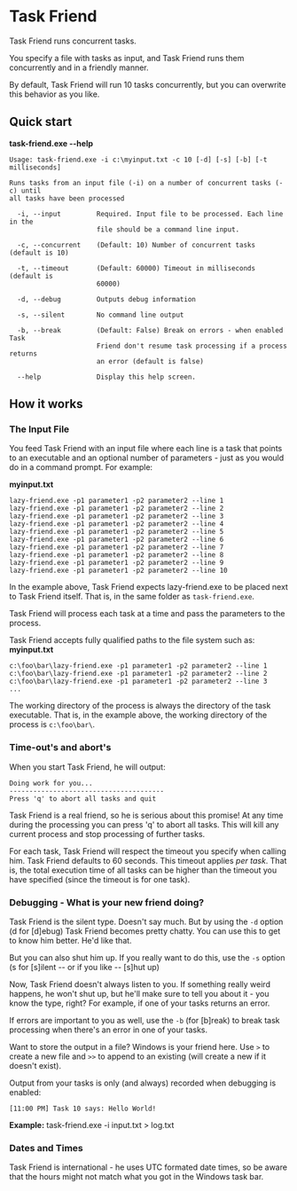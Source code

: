 ﻿# Task Friend
Task Friend runs concurrent tasks.

You specify a file with tasks as input, and Task Friend runs them concurrently and in a friendly manner.

By default, Task Friend will run 10 tasks concurrently, but you can overwrite this behavior as you like.

## Quick start

**task-friend.exe --help**

    Usage: task-friend.exe -i c:\myinput.txt -c 10 [-d] [-s] [-b] [-t milliseconds]

    Runs tasks from an input file (-i) on a number of concurrent tasks (-c) until
    all tasks have been processed

      -i, --input         Required. Input file to be processed. Each line in the
                          file should be a command line input.

      -c, --concurrent    (Default: 10) Number of concurrent tasks (default is 10)

      -t, --timeout       (Default: 60000) Timeout in milliseconds (default is
                          60000)

      -d, --debug         Outputs debug information

      -s, --silent        No command line output

      -b, --break         (Default: False) Break on errors - when enabled Task
                          Friend don't resume task processing if a process returns
                          an error (default is false)

      --help              Display this help screen.

## How it works
### The Input File
You feed Task Friend with an input file where each line is a task that points to an executable and an optional number of parameters - just as you would do in a command prompt. For example:

**myinput.txt**

    lazy-friend.exe -p1 parameter1 -p2 parameter2 --line 1
    lazy-friend.exe -p1 parameter1 -p2 parameter2 --line 2
    lazy-friend.exe -p1 parameter1 -p2 parameter2 --line 3
    lazy-friend.exe -p1 parameter1 -p2 parameter2 --line 4
    lazy-friend.exe -p1 parameter1 -p2 parameter2 --line 5
    lazy-friend.exe -p1 parameter1 -p2 parameter2 --line 6
    lazy-friend.exe -p1 parameter1 -p2 parameter2 --line 7
    lazy-friend.exe -p1 parameter1 -p2 parameter2 --line 8
    lazy-friend.exe -p1 parameter1 -p2 parameter2 --line 9
    lazy-friend.exe -p1 parameter1 -p2 parameter2 --line 10

In the example above, Task Friend expects lazy-friend.exe to be placed next to Task Friend itself. That is, in the same folder as `task-friend.exe`.

Task Friend will process each task at a time and pass the parameters to the process.

Task Friend accepts fully qualified paths to the file system such as:
**myinput.txt**

    c:\foo\bar\lazy-friend.exe -p1 parameter1 -p2 parameter2 --line 1
    c:\foo\bar\lazy-friend.exe -p1 parameter1 -p2 parameter2 --line 2
    c:\foo\bar\lazy-friend.exe -p1 parameter1 -p2 parameter2 --line 3
    ...

The working directory of the process is always the directory of the task executable. That is, in the example above, the working directory of the process is `c:\foo\bar\`.

### Time-out's and abort's
When you start Task Friend, he will output:

    Doing work for you...
    ---------------------------------------
    Press 'q' to abort all tasks and quit

Task Friend is a real friend, so he is serious about this promise! At any time during the processing you can press 'q' to abort all tasks. This will kill any current process and stop processing of further tasks.

For each task, Task Friend will respect the timeout you specify when calling him. Task Friend defaults to 60 seconds. This timeout applies *per task*. That is, the total execution time of all tasks can be higher than the timeout you have specified (since the timeout is for one task).

### Debugging - What is your new friend doing?
Task Friend is the silent type. Doesn't say much. But by using the `-d` option (d for [d]ebug) Task Friend becomes pretty chatty. You can use this to get to know him better. He'd like that.

But you can also shut him up. If you really want to do this, use the `-s` option (s for [s]ilent -- or if you like -- [s]hut up)

Now, Task Friend doesn't always listen to you. If something really weird happens, he won't shut up, but he'll make sure to tell you about it - you know the type, right? For example, if one of your tasks returns an error.

If errors are important to you as well, use the `-b` (for [b]reak) to break task processing when there's an error in one of your tasks.

Want to store the output in a file? Windows is your friend here. Use `>` to create a new file and `>>` to append to an existing (will create a new if it doesn't exist).

Output from your tasks is only (and always) recorded when debugging is enabled:

    [11:00 PM] Task 10 says: Hello World!

**Example:**
    task-friend.exe -i input.txt > log.txt

### Dates and Times
Task Friend is international - he uses UTC formated date times, so be aware that the hours might not match what you got in the Windows task bar.
